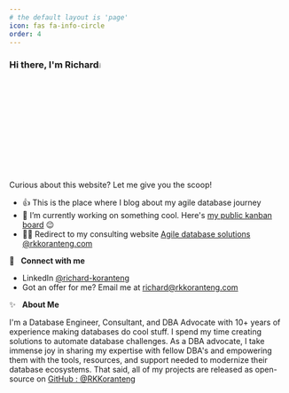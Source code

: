 ```yaml
---
# the default layout is 'page'
icon: fas fa-info-circle
order: 4
---
```


### Hi there, I'm Richard<a href="https://rkkoranteng.com/" target="blank"><img src="https://media.giphy.com/media/hvRJCLFzcasrR4ia7z/giphy.gif" width="5%"></a>

Curious about this website? Let me give you the scoop!
* 👍  This is the place where I blog about my agile database journey 
* 🔭  I’m currently working on something cool. Here's [my public kanban board](https://github.com/users/RKKoranteng/projects/23) 😉
* 👨‍💻  Redirect to my consulting website <a href="https://rkkoranteng.com" target="blank">Agile database solutions @rkkoranteng.com</a>

<!-- 📘 &nbsp;**Latest Blog Posts** -->


🔗 &nbsp; **Connect with me**
* LinkedIn <a href="https://www.linkedin.com/in/richard-koranteng" target="blank">@richard-koranteng</a>
* Got an offer for me? Email me at [richard@rkkoranteng.com](mailto:richard@rkkoranteng.com)

✨ &nbsp; **About Me**

I'm a Database Engineer, Consultant, and DBA Advocate with 10+ years of experience making databases do cool stuff. I spend my time creating solutions to automate database challenges. As a DBA advocate, I take immense joy in sharing my expertise with fellow DBA's and empowering them with the tools, resources, and support needed to modernize their database ecosystems. That said, all of my projects are released as open-source on [GitHub : @RKKoranteng](https://github.com/RKKoranteng)